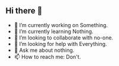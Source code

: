 ## Hi there 👋

- 🔭 I’m currently working on Something.
- 🌱 I’m currently learning Nothing.
- 👯 I’m looking to collaborate with no-one.
- 🤔 I’m looking for help with Everything.
- 💬 Ask me about nothing.
- 📫 How to reach me: Don't.
